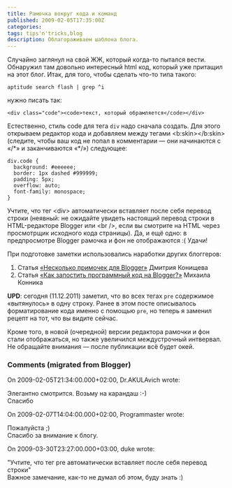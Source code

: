 ```yaml
---
title: Рамочка вокруг кода и команд
published: 2009-02-05T17:35:00Z
categories: 
tags: tips'n'tricks,blog
description: Облагораживаем шаблона блога.
---
```


Случайно заглянул на свой ЖЖ, который когда-то пытался вести. Обнаружил там довольно интересный html код, который уже притащил на этот блог.<a name='more'></a> Итак, для того, чтобы сделать что-то типа такого:
```
aptitude search flash | grep ^i
```
нужно писать так:
```
<div class="code"><code>текст, который обрамляется</code></div>
```
Естественно, стиль code для тега `div` надо сначала создать. Для этого открываем редактор кода и добавляем между тегами &lt;b:skin&gt;&lt;/b:skin&gt; (следите, чтобы ваш код не попал в комментарии — они начинаются с «/\*» и заканчиваются «*/») следующее:
```
div.code {
  background: #eeeeee;
  border: 1px dashed #999999;
  padding: 5px;
  overflow: auto;
  font-family: monospace;
}
```
Учтите, что тег &lt;div&gt; автоматически вставляет после себя перевод строки (неявный: не ожидайте увидеть настоящий перевод строки в HTML-редакторе Blogger или &lt;br /&gt;, если вы смотрите на HTML через просмотрщик исходного кода страницы).
Да, и ещё одно: в предпросмотре Blogger рамочка и фон не отображаются :(
Удачи!

При подготовке заметки использовались наработки других блоггеров:

1. Статья <a href="http://konishchevdmitry.blogspot.com/2007/09/blogger.html">«Несколько примочек для Blogger»</a> Дмитрия Конищева
2. Статья <a href="http://mydebianblog.blogspot.com/2008/07/blogger.html">«Как запостить программный код на Blogger?»</a> Михаила Конника

<b>UPD</b>: сегодня (11.12.2011) заметил, что во всех тегах <code>pre</code> содержимое «вытянулось» в одну строку. Ранее в этом посте описывалось форматирование кода именно с помощью <code>pre</code>, но теперь я заменил рецепт на тот, что вы видите сейчас. 

Кроме того, в новой (очередной) версии редактора рамочки и фон стали отображаться, но также увеличился междустрочный интвервал. Не обращайте внимания — после публикации всё будет окей.


<h3 id='hakyll-convert-comments-title'>Comments (migrated from Blogger)</h3>
<div class='hakyll-convert-comment'>
<p class='hakyll-convert-comment-date'>On 2009-02-05T21:34:00.000+02:00, Dr.AKULAvich wrote:</p>
<p class='hakyll-convert-comment-body'>
Элегантно смотрится. Возьму на карандаш :-)<br/>
Спасибо
</p>
</div>

<div class='hakyll-convert-comment'>
<p class='hakyll-convert-comment-date'>On 2009-02-07T14:04:00.000+02:00, Programmaster wrote:</p>
<p class='hakyll-convert-comment-body'>
Пожалуйста ;)<br/>
Спасибо за внимание к блогу.
</p>
</div>

<div class='hakyll-convert-comment'>
<p class='hakyll-convert-comment-date'>On 2009-03-30T23:27:00.000+03:00, duke wrote:</p>
<p class='hakyll-convert-comment-body'>
"Учтите, что тег pre автоматически вставляет после себя перевод строки"<br/>
Важное замечание, как-то не думал об этом, буду знать :)
</p>
</div>



